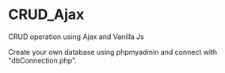 # CRUD_Ajax
CRUD operation using Ajax and Vanilla Js

Create your own database using phpmyadmin and connect with "dbConnection.php".
